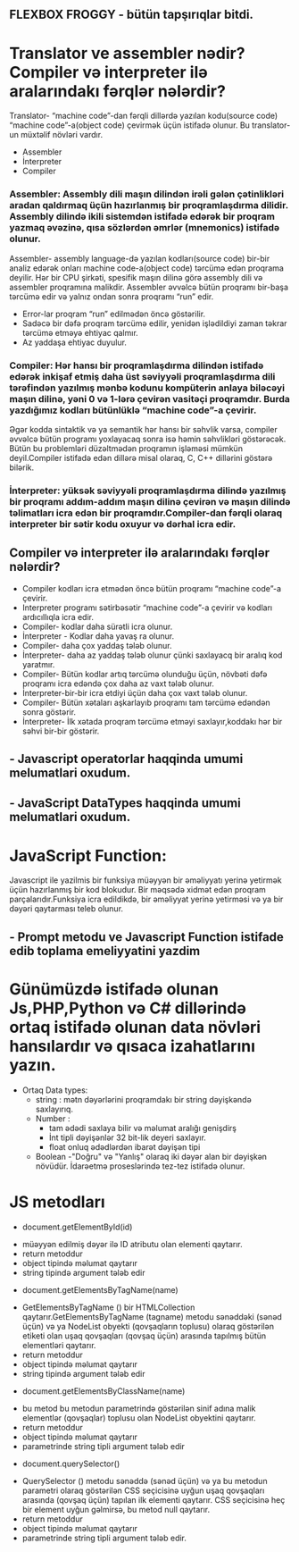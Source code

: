 ## FLEXBOX FROGGY - bütün tapşırıqlar  bitdi.

 <!-- .............................................................................................. -->


# Translator ve assembler nədir? Compiler və interpreter ilə aralarındakı fərqlər nələrdir?

Translator- “machine code”-dan fərqli dillərdə yazılan kodu(source code) “machine code”-a(object code) çevirmək üçün istifadə olunur. Bu translator-un müxtəlif növləri vardır.

- Assembler
- İnterpreter
- Compiler

### Assembler: Assembly dili maşın dilindən irəli gələn çətinlikləri aradan qaldırmaq üçün hazırlanmış bir proqramlaşdırma dilidir.  Assembly  dilində ikili sistemdən istifadə edərək bir proqram yazmaq əvəzinə, qısa sözlərdən əmrlər (mnemonics) istifadə olunur.

Assembler- assembly language-də yazılan kodları(source code) bir-bir analiz edərək onları machine code-a(object code) tərcümə edən proqrama deyilir.
Hər bir CPU şirkəti, spesifik maşın dilinə görə assembly dili və assembler proqramına malikdir.
 Assembler əvvəlcə bütün proqramı bir-başa tərcümə edir və yalnız ondan sonra proqramı “run” edir.
- Error-lar proqram “run” edilmədən öncə göstərilir.
- Sadəcə bir dəfə proqram tərcümə edilir, yenidən işlədildiyi zaman təkrar tərcümə etməyə ehtiyac qalmır.
- Az yaddaşa ehtiyac duyulur.

### Compiler: Hər hansı bir proqramlaşdırma dilindən istifadə edərək inkişaf etmiş daha üst səviyyəli proqramlaşdırma dili tərəfindən yazılmış mənbə kodunu kompüterin anlaya biləcəyi maşın dilinə, yəni 0 və 1-lərə çevirən vasitəçi proqramdır. Burda yazdığımız kodları bütünlüklə “machine code”-a çevirir. 
Əgər kodda sintaktik və ya semantik hər hansı bir səhvlik varsa, compiler əvvəlcə bütün programı yoxlayacaq sonra isə həmin səhvlikləri göstərəcək. Bütün bu problemləri düzəltmədən proqramın işləməsi mümkün deyil.Compiler istifadə edən dillərə misal olaraq, C, C++ dillərini göstərə bilərik.

### İnterpreter:  yüksək səviyyəli proqramlaşdırma dilində yazılmış bir proqramı addım-addım maşın dilinə çevirən və maşın dilində təlimatları icra edən bir proqramdır.Compiler-dan fərqli olaraq interpreter bir sətir kodu oxuyur və dərhal icra edir.

 ## Compiler və interpreter ilə aralarındakı fərqlər nələrdir?
 
 * Compiler kodları icra etmədən öncə bütün proqramı “machine code”-a çevirir.
 * Interpreter programı sətirbəsətir “machine code”-a çevirir və kodları ardıcıllıqla icra edir.
 * Compiler- kodlar daha sürətli icra olunur.
 * İnterpreter - Kodlar daha yavaş ra olunur.
 * Compiler- daha çox yaddaş tələb olunur.
 * İnterpreter- daha az yaddaş tələb olunur çünki saxlayacq bir aralıq kod yaratmır.
 * Compiler- Bütün kodlar artıq tərcümə olunduğu üçün, növbəti dəfə proqramı icra edəndə çox daha az vaxt tələb olunur.
 * İnterpreter-bir-bir icra etdiyi üçün daha çox vaxt tələb olunur.
 * Compiler- Bütün xətaları aşkarlayıb proqramı tam tərcümə edəndən sonra göstərir.
 * İnterpreter- İlk xətada proqram tərcümə etməyi saxlayır,koddakı hər bir səhvi bir-bir göstərir.
 
 <!-- .............................................................................................. -->

## - Javascript operatorlar haqqinda umumi melumatlari oxudum.
## - JavaScript DataTypes haqqinda umumi melumatlari oxudum.

# JavaScript Function:
Javascript ile yazilmis bir funksiya müəyyən bir əməliyyatı yerinə yetirmək üçün hazırlanmış bir kod blokudur.
Bir məqsədə xidmət edən proqram parçalarıdır.Funksiya icra edildikdə, bir əməliyyat yerinə yetirməsi və ya bir dəyəri qaytarması teleb olunur.

 ##  - Prompt metodu ve Javascript Function istifade edib toplama emeliyyatini yazdim


# Günümüzdə istifadə olunan Js,PHP,Python və C# dillərində ortaq istifadə olunan data növləri hansılardır və qısaca izahatlarını yazın.
   - Ortaq Data types:
        * string : mətn dəyərlərini proqramdakı bir string dəyişkəndə saxlayırıq.
        * Number : 
             - tam ədədi saxlaya bilir və məlumat aralığı genişdirş
             - İnt tipli dəyişənlər 32 bit-lik deyeri saxlayır.
             - float onluq ədədlərdən ibarət dəyişən tipi
        * Boolean -"Doğru" və "Yanlış" olaraq iki dəyər alan bir dəyişkən növüdür.
          İdarəetmə proseslərində tez-tez istifadə olunur.


# JS metodları
- document.getElementById(id)
* müəyyən edilmiş dəyər ilə ID atributu olan elementi qaytarır.
* return metoddur
* object tipində məlumat qaytarır
* string tipində argument tələb edir
- document.getElementsByTagName(name)
* GetElementsByTagName () bir HTMLCollection qaytarır.GetElementsByTagName (tagname) metodu sənəddəki (sənəd üçün) və ya NodeList obyekti (qovşaqların toplusu) olaraq göstərilən etiketi olan uşaq qovşaqları (qovşaq üçün) arasında tapılmış bütün elementləri qaytarır. 
* return metoddur
* object tipində məlumat qaytarır
* string tipində argument tələb edir
- document.getElementsByClassName(name)
* bu metod bu metodun parametrində göstərilən sinif adına malik elementlər (qovşaqlar) toplusu olan NodeList obyektini qaytarır.
* return metoddur
* object tipində məlumat qaytarır
* parametrinde string tipli argument tələb edir
- document.querySelector()
* QuerySelector () metodu sənəddə (sənəd üçün) və ya bu metodun parametri olaraq göstərilən CSS seçicisinə uyğun uşaq qovşaqları arasında (qovşaq üçün) tapılan ilk elementi qaytarır. CSS seçicisinə heç bir element uyğun gəlmirsə, bu metod null qaytarır.
* return metoddur
* object tipində məlumat qaytarır
* parametrinde string tipli argument tələb edir.
